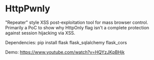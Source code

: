 # HttpPwnly

"Repeater" style XSS post-exploitation tool for mass browser control. Primarily a PoC to show why HttpOnly flag isn't a complete protection against session hijacking via XSS.

Dependencies:
pip install flask flask_sqlalchemy flask_cors

Demo:
https://www.youtube.com/watch?v=HQYzJKpBHjk
